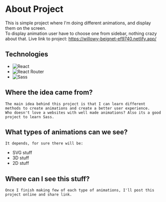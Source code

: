 # About Project
  This is simple project where I'm doing different animations, and display them on the screen.  
  To display animation user have to choose one from sidebar, nothing crazy about that.
  Live link to project: https://willowy-beignet-ef9740.netlify.app/


## Technologies
- ![React](https://img.shields.io/badge/-React-blue)
- ![React Router](https://img.shields.io/badge/-React%20Router-black) 
- ![Sass](https://img.shields.io/badge/-Sass-pink)
## Where the idea came from?
    The main idea behind this project is that I can learn different methods to create animations and create a better user experience.  
    Who doesn't love a websites with well made animations? Also its a good project to learn Sass.

## What types of animations can we see?
    It depends, for sure there will be: 
- SVG stuff
- 3D stuff
- 2D stuff

## Where can I see this stuff?
    Once I finish making few of each type of animations, I'll post this project online and share link.
